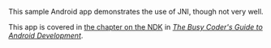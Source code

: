 This sample Android app demonstrates
the use of JNI, though not very well.

This app is covered in 
[the chapter on the NDK](https://commonsware.com/Android/previews/focus-on-ndk)
in [*The Busy Coder's Guide to Android Development*](https://commonsware.com/Android/).

